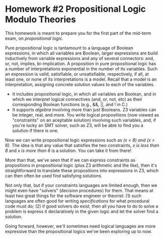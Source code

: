 # Homework #2 Propositional Logic Modulo Theories

This homework is meant to prepare you for the first part of the mid-term exam, on *propositional logic.*

Pure propositional logic is tantamount to a language of Boolean expressions, in which all variables are Boolean, larger expressions are build inductively from variable expressions and any of several connectors: and, or, not, implies, bi-implication. A proposition in pure propositional logic has a number of interpretations exponential in the number of its variables. Such an expression is valid, satisfiable, or unsatisfiable, respectively, if all, at least one, or none of its interpretations is a model. Recall that a model is an interpretation, assigning concrete solution values to each of the variables.

- It includes propositional logic, in which all variables are Boolean, and in which we interpret logical connectives (and, or, not, etc) as their corresponding Boolean functions (e.g., &&, ||, and ! in C.)
- It supports *algebra* involving more than just Booleans. Z3 variables can be integer, real, and more. You write logical propositions (now viewed as "constraints" on an aceptable solution) involving such variables, and, if you're lucky an SMT solver, such as Z3, will be able to find you a solution if there is one.

Now we can write propositional logic expressions such as *(x < 8) and (x > 6)*. The idea is that any value that satisfies the two constraints, *x is less than 8* and *x is more than 6* is a solution. You can take it from there!

More than that, we've seen that if we can express constraints as propositions in propositional logic (plus Z3 arithmetic and the like), then it's straightforward to translate these propositions into expressions in Z3, which can then often be used find satisfying solutions.

Not only that, but if your constraints languages are limited enough, then we might even have "solvers" (decision procedures) for them. That means at least two great things for the software engineer or theorist: (1) such languages are often good for writing *specifications* for what procedural code must do; (2) if good solvers do exist, then all you have to do to solve a problem is express it declaratively in the given logic and let the solver find a solution.

Going forward, however, we'll sometimes need logical languages are more expressive than the propositional logics we've been exploring up to now.
